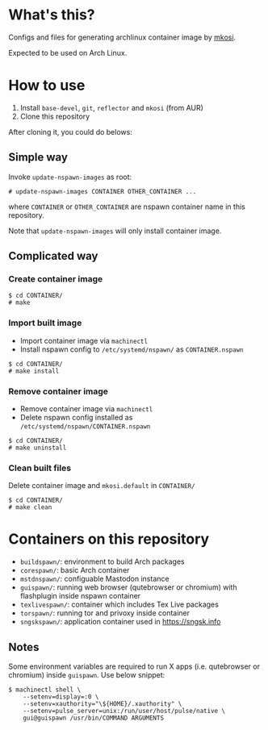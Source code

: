 # What's this?
Configs and files for generating archlinux container image by [mkosi](https://github.com/systemd/mkosi).

Expected to be used on Arch Linux.


# How to use
1. Install `base-devel`, `git`, `reflector` and `mkosi` (from AUR)
2. Clone this repository

After cloning it, you could do belows:

## Simple way
Invoke `update-nspawn-images` as root:

```
# update-nspawn-images CONTAINER OTHER_CONTAINER ...
```

where `CONTAINER` or `OTHER_CONTAINER` are nspawn container name in this repository.

Note that `update-nspawn-images` will only install container image.


## Complicated way

### Create container image
```
$ cd CONTAINER/
# make
```

### Import built image
- Import container image via `machinectl`
- Install nspawn config to `/etc/systemd/nspawn/` as `CONTAINER.nspawn`

```
$ cd CONTAINER/
# make install
```

### Remove container image
- Remove container image via `machinectl`
- Delete nspawn config installed as `/etc/systemd/nspawn/CONTAINER.nspawn`

```
$ cd CONTAINER/
# make uninstall
```

### Clean built files
Delete container image and `mkosi.default` in `CONTAINER/`
```
$ cd CONTAINER/
# make clean
```


# Containers on this repository
- `buildspawn/`: environment to build Arch packages
- `corespawn/`: basic Arch container
- `mstdnspawn/`: configuable Mastodon instance
- `guispawn/`: running web browser (qutebrowser or chromium) with flashplugin inside nspawn container
- `texlivespawn/`: container which includes Tex Live packages
- `torspawn/`: running tor and privoxy inside container
- `sngskspawn/`: application container used in https://sngsk.info

## Notes
Some environment variables are required to run X apps (i.e. qutebrowser or chromium) inside `guispawn`. Use below snippet:

```
$ machinectl shell \
	--setenv=display=:0 \
	--setenv=xauthority="\${HOME}/.xauthority" \
	--setenv=pulse_server=unix:/run/user/host/pulse/native \
	gui@guispawn /usr/bin/COMMAND ARGUMENTS
```
